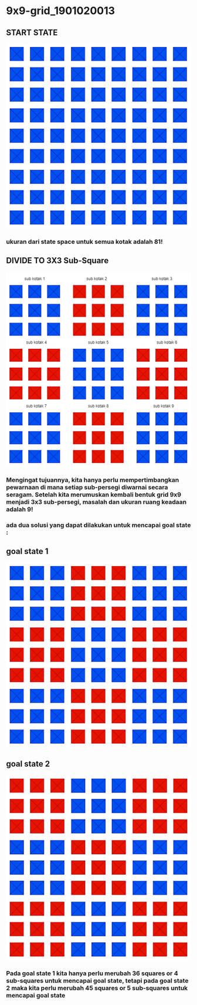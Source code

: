 # 9x9-grid_1901020013
## START STATE
![state1](g1.png)

### ukuran dari state space untuk semua kotak adalah **81!**

## DIVIDE TO 3X3 Sub-Square
![subkotak](sg1.png)

 ### Mengingat tujuannya, kita hanya perlu mempertimbangkan pewarnaan di mana setiap sub-persegi diwarnai secara seragam.  Setelah kita merumuskan kembali bentuk grid 9x9 menjadi 3x3 sub-persegi, masalah dan ukuran ruang keadaan adalah **9!**

### ada dua solusi yang dapat dilakukan untuk mencapai goal state :
## goal state 1

![goalstate1](s1.png)

## goal state 2

![goalstate2](s2.png)

### Pada goal state 1 kita hanya perlu merubah 36 squares or 4 sub-squares untuk mencapai goal state, tetapi pada goal state 2 maka kita perlu merubah 45 squares or 5 sub-squares untuk mencapai goal state
